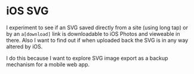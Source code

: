 # iOS SVG

I experiment to see if an SVG saved directly from a site (using long tap) or by
an `a[download]` link is downloadable to iOS Photos and vieweable in there. Also
I want to find out if when uploaded back the SVG is in any way altered by iOS.

I do this because I want to explore SVG image export as a backup mechanism for
a mobile web app.
